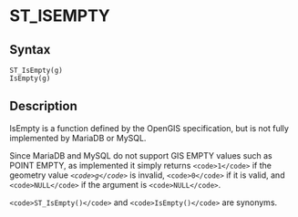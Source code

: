 
# ST_ISEMPTY

## Syntax


```
ST_IsEmpty(g)
IsEmpty(g)
```

## Description


IsEmpty is a function defined by the OpenGIS specification, but is not fully implemented by MariaDB or MySQL.


Since MariaDB and MySQL do not support GIS EMPTY values such as POINT EMPTY, as implemented it simply returns `<code>1</code>` if the geometry value *`<code>g</code>`* is invalid, `<code>0</code>` if it is valid, and `<code>NULL</code>` if the argument is `<code>NULL</code>`.


`<code>ST_IsEmpty()</code>` and `<code>IsEmpty()</code>` are synonyms.

